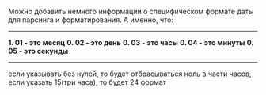 Можно добавить немного информации о специфическом формате даты для парсинга и форматирования. А именно, что:
***
**1. 01 - это месяц**
**0. 02 - это день**
**0. 03 - это часы**
**0. 04 - это минуты**
**0. 05 - это секунды**
***
если указывать без нулей, то будет отбрасываться ноль
в части часов, если указать 15(три часа), то будет 24 формат